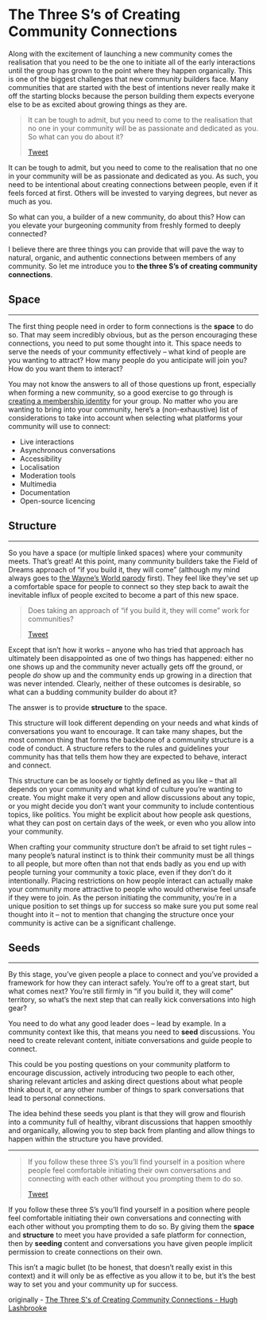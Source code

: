 # The Three S’s of Creating Community Connections

Along with the excitement of launching a new community comes the realisation that you need to be the one to initiate all of the early interactions until the group has grown to the point where they happen organically. This is one of the biggest challenges that new community builders face. Many communities that are started with the best of intentions never really make it off the starting blocks because the person building them expects everyone else to be as excited about growing things as they are.

> It can be tough to admit, but you need to come to the realisation that no one in your community will be as passionate and dedicated as you. So what can you do about it?
> 
> [Tweet](https://twitter.com/share?&text=It%20can%20be%20tough%20to%20admit%2C%20but%20you%20need%20to%20come%20to%20the%20realisation%20that%20no%20one%20in%20your%20community%20will%20be%20as%20passionate%20and%20dedicated%20as%20you.%20So%20what%20can%20you%20do%20about%20it%3F&url=https%3A%2F%2Fhughlashbrooke.com%2F2021%2F08%2F17%2Fthe-three-ss-of-creating-community-connections%2F&via=hlashbrooke)

It can be tough to admit, but you need to come to the realisation that no one in your community will be as passionate and dedicated as you. As such, you need to be intentional about creating connections between people, even if it feels forced at first. Others will be invested to varying degrees, but never as much as you.

So what can you, a builder of a new community, do about this? How can you elevate your burgeoning community from freshly formed to deeply connected?

I believe there are three things you can provide that will pave the way to natural, organic, and authentic connections between members of any community. So let me introduce you to **the three S’s of creating community connections**.

## Space

___

The first thing people need in order to form connections is the **space** to do so. That may seem incredibly obvious, but as the person encouraging these connections, you need to put some thought into it. This space needs to serve the needs of your community effectively – what kind of people are you wanting to attract? How many people do you anticipate will join you? How do you want them to interact?

You may not know the answers to all of those questions up front, especially when forming a new community, so a good exercise to go through is [creating a membership identity](https://hughlashbrooke.com/2020/04/29/workshop-resources-defining-a-community-membership-identity/) for your group. No matter who you are wanting to bring into your community, here’s a (non-exhaustive) list of considerations to take into account when selecting what platforms your community will use to connect:

-   Live interactions
-   Asynchronous conversations
-   Accessibility
-   Localisation
-   Moderation tools
-   Multimedia
-   Documentation
-   Open-source licencing

## Structure

___

So you have a space (or multiple linked spaces) where your community meets. That’s great! At this point, many community builders take the Field of Dreams approach of “if you build it, they will come” (although my mind always goes to [the Wayne’s World parody](https://www.youtube.com/watch?v=NZN0A0U6ysg) first). They feel like they’ve set up a comfortable space for people to connect so they step back to await the inevitable influx of people excited to become a part of this new space.

> Does taking an approach of “if you build it, they will come” work for communities?
> 
> [Tweet](https://twitter.com/share?&text=Does%20taking%20an%20approach%20of%20%22if%20you%20build%20it%2C%20they%20will%20come%22%20work%20for%20communities%3F&url=https%3A%2F%2Fhughlashbrooke.com%2F2021%2F08%2F17%2Fthe-three-ss-of-creating-community-connections%2F&via=hlashbrooke)

Except that isn’t how it works – anyone who has tried that approach has ultimately been disappointed as one of two things has happened: either no one shows up and the community never actually gets off the ground, or people _do_ show up and the community ends up growing in a direction that was never intended. Clearly, neither of these outcomes is desirable, so what can a budding community builder do about it?

The answer is to provide **structure** to the space.

This structure will look different depending on your needs and what kinds of conversations you want to encourage. It can take many shapes, but the most common thing that forms the backbone of a community structure is a code of conduct. A structure refers to the rules and guidelines your community has that tells them how they are expected to behave, interact and connect.

This structure can be as loosely or tightly defined as you like – that all depends on your community and what kind of culture you’re wanting to create. You might make it very open and allow discussions about any topic, or you might decide you don’t want your community to include contentious topics, like politics. You might be explicit about how people ask questions, what they can post on certain days of the week, or even who you allow into your community.

When crafting your community structure don’t be afraid to set tight rules – many people’s natural instinct is to think their community must be all things to all people, but more often than not that ends badly as you end up with people turning your community a toxic place, even if they don’t do it intentionally. Placing restrictions on how people interact can actually make your community more attractive to people who would otherwise feel unsafe if they were to join. As the person initiating the community, you’re in a unique position to set things up for success so make sure you put some real thought into it – not to mention that changing the structure once your community is active can be a significant challenge.

## Seeds

___

By this stage, you’ve given people a place to connect and you’ve provided a framework for how they can interact safely. You’re off to a great start, but what comes next? You’re still firmly in “if you build it, they will come” territory, so what’s the next step that can really kick conversations into high gear?

You need to do what any good leader does – lead by example. In a community context like this, that means you need to **seed** discussions. You need to create relevant content, initiate conversations and guide people to connect.

This could be you posting questions on your community platform to encourage discussion, actively introducing two people to each other, sharing relevant articles and asking direct questions about what people think about it, or any other number of things to spark conversations that lead to personal connections.

The idea behind these seeds you plant is that they will grow and flourish into a community full of healthy, vibrant discussions that happen smoothly and organically, allowing you to step back from planting and allow things to happen within the structure you have provided.

___

> If you follow these three S’s you’ll find yourself in a position where people feel comfortable initiating their own conversations and connecting with each other without you prompting them to do so.
> 
> [Tweet](https://twitter.com/share?&text=If%20you%20follow%20these%20three%20S's%20you'll%20find%20yourself%20in%20a%20position%20where%20people%20feel%20comfortable%20initiating%20their%20own%20conversations%20and%20connecting%20with%20each%20other%20without%20you%20prompting%20them%20to%20do%20so.&url=https%3A%2F%2Fhughlashbrooke.com%2F2021%2F08%2F17%2Fthe-three-ss-of-creating-community-connections%2F&via=hlashbrooke)

If you follow these three S’s you’ll find yourself in a position where people feel comfortable initiating their own conversations and connecting with each other without you prompting them to do so. By giving them the **space** and **structure** to meet you have provided a safe platform for connection, then by **seeding** content and conversations you have given people implicit permission to create connections on their own.

This isn’t a magic bullet (to be honest, that doesn’t really exist in this context) and it will only be as effective as you allow it to be, but it’s the best way to set you and your community up for success.

originally - [The Three S's of Creating Community Connections - Hugh Lashbrooke](https://hughlashbrooke.com/2021/08/17/the-three-ss-of-creating-community-connections/)
